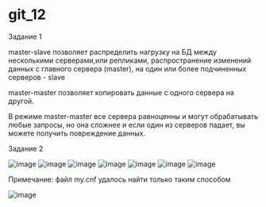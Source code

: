 # git_12
Задание 1

master-slave позволяет распределить нагрузку на БД между несколькими серверами,или репликами, распространение изменений данных с главного сервера (master), на один или более подчиненных серверов - slave

master-master позволяет копировать данные с одного сервера на другой.

В режиме master-master все сервера равноценны и могут обрабатывать любые запросы, но она сложнее и если один из серверов падает, вы можете получить повреждение данных.

Задание 2

![image](https://github.com/user-attachments/assets/c304f98c-a020-4914-90cc-78793f81397f)
![image](https://github.com/user-attachments/assets/d1b7d777-101e-4e62-ad6b-8217176c1327)
![image](https://github.com/user-attachments/assets/1e9ad4d7-df29-4810-8530-2eceeab6959c)
![image](https://github.com/user-attachments/assets/f49de16d-8e37-416e-b951-34208dc496f1)
![image](https://github.com/user-attachments/assets/5c3ea03a-3c19-46c0-bcdf-14586dd80715)
![image](https://github.com/user-attachments/assets/d6d632d2-82d1-4f31-94f3-5a3e288c296f)
![image](https://github.com/user-attachments/assets/f6f646cf-1a11-4de0-a5db-4b3475bdef8b)


Примечание: файл my.cnf удалось найти только таким способом

![image](https://github.com/user-attachments/assets/b8b30162-f2a2-4375-863e-04b65756328d)


